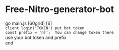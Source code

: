 # Free-Nitro-generator-bot
go main.js [60grid] [6] <br>
`client.login('TOKEN') put bot token` <br>
`const prefix = 'n!';  You can change token there` <br>
use your bot token and prefix <br>
end


